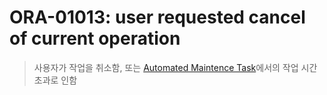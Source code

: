 ORA-01013: user requested cancel of current operation
===
>사용자가 작업을 취소함, 또는 [Automated Maintence Task](../automated-maintence-task/README.md)에서의 작업 시간 초과로 인함
